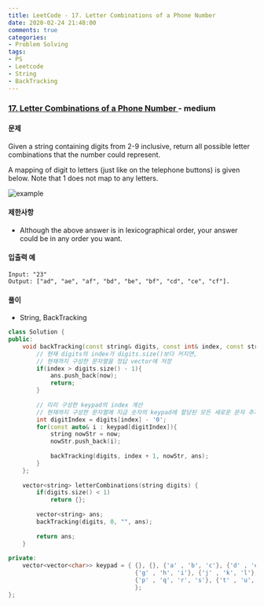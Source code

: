 ```yaml
---
title: LeetCode - 17. Letter Combinations of a Phone Number
date: 2020-02-24 21:48:00
comments: true
categories:
- Problem Solving
tags:
- PS
- Leetcode
- String
- BackTracking
---
```


### [ 17. Letter Combinations of a Phone Number ](https://leetcode.com/problems/letter-combinations-of-a-phone-number/) - medium

#### 문제

Given a string containing digits from 2-9 inclusive, return all possible letter combinations that the number could represent.

A mapping of digit to letters (just like on the telephone buttons) is given below. Note that 1 does not map to any letters.

![example](https://upload.wikimedia.org/wikipedia/commons/thumb/7/73/Telephone-keypad2.svg/200px-Telephone-keypad2.svg.png)

#### 제한사항

  - Although the above answer is in lexicographical order, your answer could be in any order you want.
  
#### 입출력 예

```
Input: "23"
Output: ["ad", "ae", "af", "bd", "be", "bf", "cd", "ce", "cf"].
```

#### 풀이
  - String, BackTracking

```cpp
class Solution {
public:
    void backTracking(const string& digits, const int& index, const string& now, vector<string>& ans){
        // 현재 digits의 index가 digits.size()보다 커지면,
        // 현재까지 구성한 문자열을 정답 vector에 저장
        if(index > digits.size() - 1){
            ans.push_back(now);
            return;
        }
        
        // 미리 구성한 keypad의 index 계산
        // 현재까지 구성한 문자열에 지금 숫자의 keypad에 할당된 모든 새로운 문자 추가
        int digitIndex = digits[index] - '0';
        for(const auto& i : keypad[digitIndex]){
            string nowStr = now;
            nowStr.push_back(i);
            
            backTracking(digits, index + 1, nowStr, ans);
        }
    };
    
    vector<string> letterCombinations(string digits) {
        if(digits.size() < 1)
            return {};
        
        vector<string> ans;
        backTracking(digits, 0, "", ans);
        
        return ans;
    }
    
private:
    vector<vector<char>> keypad = { {}, {}, {'a' , 'b', 'c'}, {'d' , 'e', 'f'},
                                    {'g' , 'h', 'i'}, {'j' , 'k', 'l'}, {'m' , 'n', 'o'},
                                    {'p' , 'q', 'r', 's'}, {'t' , 'u', 'v'}, {'w' , 'x', 'y', 'z'}
                                    };
};
